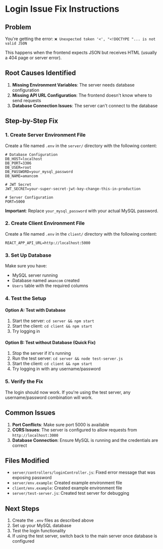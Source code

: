 # Login Issue Fix Instructions

## Problem
You're getting the error: `❌ Unexpected token '<', "<!DOCTYPE "... is not valid JSON`

This happens when the frontend expects JSON but receives HTML (usually a 404 page or server error).

## Root Causes Identified

1. **Missing Environment Variables**: The server needs database configuration
2. **Missing API URL Configuration**: The frontend doesn't know where to send requests
3. **Database Connection Issues**: The server can't connect to the database

## Step-by-Step Fix

### 1. Create Server Environment File

Create a file named `.env` in the `server/` directory with the following content:

```env
# Database Configuration
DB_HOST=localhost
DB_PORT=3306
DB_USER=root
DB_PASSWORD=your_mysql_password
DB_NAME=amancom

# JWT Secret
JWT_SECRET=your-super-secret-jwt-key-change-this-in-production

# Server Configuration
PORT=5000
```

**Important**: Replace `your_mysql_password` with your actual MySQL password.

### 2. Create Client Environment File

Create a file named `.env` in the `client/` directory with the following content:

```env
REACT_APP_API_URL=http://localhost:5000
```

### 3. Set Up Database

Make sure you have:
- MySQL server running
- Database named `amancom` created
- `Users` table with the required columns

### 4. Test the Setup

#### Option A: Test with Database
1. Start the server: `cd server && npm start`
2. Start the client: `cd client && npm start`
3. Try logging in

#### Option B: Test without Database (Quick Fix)
1. Stop the server if it's running
2. Run the test server: `cd server && node test-server.js`
3. Start the client: `cd client && npm start`
4. Try logging in with any username/password

### 5. Verify the Fix

The login should now work. If you're using the test server, any username/password combination will work.

## Common Issues

1. **Port Conflicts**: Make sure port 5000 is available
2. **CORS Issues**: The server is configured to allow requests from `http://localhost:3000`
3. **Database Connection**: Ensure MySQL is running and the credentials are correct

## Files Modified

- `server/controllers/loginController.js`: Fixed error message that was exposing password
- `server/env.example`: Created example environment file
- `client/env.example`: Created example environment file
- `server/test-server.js`: Created test server for debugging

## Next Steps

1. Create the `.env` files as described above
2. Set up your MySQL database
3. Test the login functionality
4. If using the test server, switch back to the main server once database is configured 